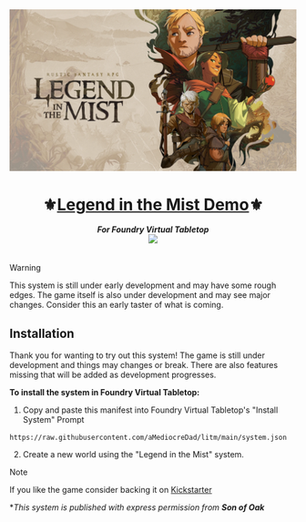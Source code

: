 <div align="center"><img src="./assets/media/litm_splash.webp" /></div>
<h1 align="center">⚜️<a href="https://www.kickstarter.com/projects/sonofoak/legend-in-the-mist-rpg" rel="noreferrer" target="_blank">Legend in the Mist Demo</a>⚜</h1>
<div align="center"><strong><em>For Foundry Virtual Tabletop</em></strong></div>
<div align="center"><img width="30px" src="https://foundryvtt.com/static/assets/icons/fvtt.png" /></div>

<br />

> [!WARNING]
> This system is still under early development and may have some rough edges. The game itself is also under development and may see major changes. Consider this an early taster of what is coming.

## Installation

Thank you for wanting to try out this system! The game is still under development and things may changes or break. There are also features missing that will be added as development progresses.

**To install the system in Foundry Virtual Tabletop:**

1. Copy and paste this manifest into Foundry Virtual Tabletop's "Install System" Prompt

```
https://raw.githubusercontent.com/aMediocreDad/litm/main/system.json
```

2. Create a new world using the "Legend in the Mist" system.

> [!NOTE]
> If you like the game consider backing it on [Kickstarter](https://www.kickstarter.com/projects/sonofoak/legend-in-the-mist-rpg)

\*_This system is published with express permission from **Son of Oak**_
